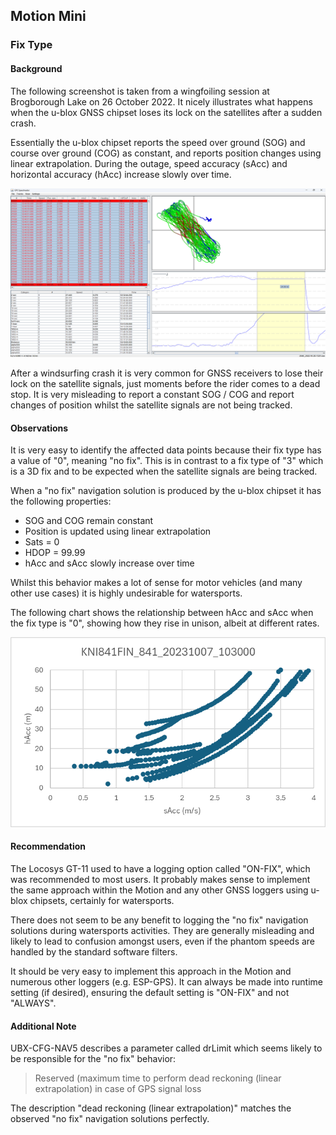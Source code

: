 ## Motion Mini

### Fix Type

#### Background

The following screenshot is taken from a wingfoiling session at Brogborough Lake on 26 October 2022. It nicely illustrates what happens when the u-blox GNSS chipset loses its lock on the satellites after a sudden crash.

Essentially the u-blox chipset reports the speed over ground (SOG) and course over ground (COG) as constant, and reports position changes using linear extrapolation. During the outage, speed accuracy (sAcc) and horizontal accuracy (hAcc) increase slowly over time.

![2940_2022-10-26-1321](img/2940_2022-10-26-1321.png)

After a windsurfing crash it is very common for GNSS receivers to lose their lock on the satellite signals, just moments before the rider comes to a dead stop. It is very misleading to report a constant SOG / COG and report changes of position whilst the satellite signals are not being tracked.



#### Observations

It is very easy to identify the affected data points because their fix type has a value of "0", meaning "no fix". This is in contrast to a fix type of "3" which is a 3D fix and to be expected when the satellite signals are being tracked.

When a "no fix" navigation solution is produced by the u-blox chipset it has the following properties:

- SOG and COG remain constant
- Position is updated using linear extrapolation
- Sats = 0
- HDOP = 99.99
- hAcc and sAcc slowly increase over time

Whilst this behavior makes a lot of sense for motor vehicles (and many other use cases) it is highly undesirable for watersports.

The following chart shows the relationship between hAcc and sAcc when the fix type is "0", showing how they rise in unison, albeit at different rates.

![KNI841FIN_841_20231007_103000_NOFIX](img/KNI841FIN_841_20231007_103000_NOFIX.png)



#### Recommendation

The Locosys GT-11 used to have a logging option called "ON-FIX", which was recommended to most users. It probably makes sense to implement the same approach within the Motion and any other GNSS loggers using u-blox chipsets, certainly for watersports.

There does not seem to be any benefit to logging the "no fix" navigation solutions during watersports activities. They are generally misleading and likely to lead to confusion amongst users, even if the phantom speeds are handled by the standard software filters.

It should be very easy to implement this approach in the Motion and numerous other loggers (e.g. ESP-GPS). It can always be made into runtime setting (if desired), ensuring the default setting is "ON-FIX" and not "ALWAYS".



#### Additional Note

UBX-CFG-NAV5 describes a parameter called drLimit which seems likely to be responsible for the "no fix" behavior:

>  Reserved (maximum time to perform dead reckoning (linear extrapolation) in case of GPS signal loss

The description "dead reckoning (linear extrapolation)" matches the observed "no fix" navigation solutions perfectly.

